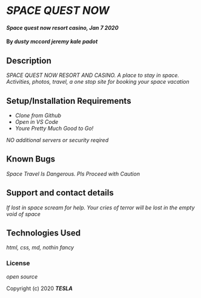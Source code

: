 # _SPACE QUEST NOW_

#### _Space quest now resort casino, Jan 7 2020_

#### By _**dusty mccord jeremy kale padot**_

## Description

_SPACE QUEST NOW RESORT AND CASINO. A place to stay in space. Activities, photos, travel, a one stop site for booking your space vacation_

## Setup/Installation Requirements

* _Clone from Github_
* _Open in VS Code_
* _Youre Pretty Much Good to Go!_

_NO additional servers or security reqired_

## Known Bugs

_Space Travel Is Dangerous. Pls Proceed with Caution_

## Support and contact details

_If lost in space scream for help. Your cries of terror will be lost in the empty void of space_

## Technologies Used

_html, css, md, nothin fancy_

### License

*open source*

Copyright (c) 2020 **_TESLA_**